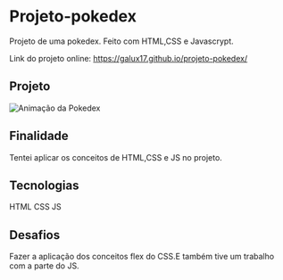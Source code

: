 # Projeto-pokedex
Projeto de uma pokedex. Feito com HTML,CSS e Javascrypt.


Link do projeto online: https://galux17.github.io/projeto-pokedex/


## Projeto
![Animação da Pokedex](https://user-images.githubusercontent.com/103261889/229372622-708b4902-3f66-4803-8593-28211b95e155.gif)


## Finalidade
Tentei aplicar os conceitos de HTML,CSS e JS no projeto.



## Tecnologias

HTML
CSS
JS

## Desafios 
Fazer a aplicação dos conceitos flex do CSS.E também tive um trabalho com a parte do JS.

